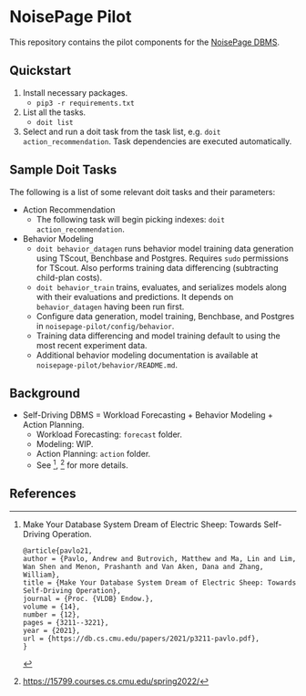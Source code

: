 # NoisePage Pilot

This repository contains the pilot components for the [NoisePage DBMS](https://noise.page/).

## Quickstart

1. Install necessary packages.
    - `pip3 -r requirements.txt`
2. List all the tasks.
    - `doit list`
3. Select and run a doit task from the task list, e.g. `doit action_recommendation`.  Task dependencies are executed automatically.

## Sample Doit Tasks

The following is a list of some relevant doit tasks and their parameters:

- Action Recommendation
  - The following task will begin picking indexes: `doit action_recommendation`.
- Behavior Modeling
  - `doit behavior_datagen` runs behavior model training data generation using TScout, Benchbase and Postgres.  Requires `sudo` permissions for TScout. Also performs training data differencing (subtracting child-plan costs).
  - `doit behavior_train` trains, evaluates, and serializes models along with their evaluations and predictions. It depends on `behavior_datagen` having been run first.
  - Configure data generation, model training, Benchbase, and Postgres in `noisepage-pilot/config/behavior`.
  - Training data differencing and model training default to using the most recent experiment data.
  - Additional behavior modeling documentation is available at `noisepage-pilot/behavior/README.md`.

## Background

- Self-Driving DBMS = Workload Forecasting + Behavior Modeling + Action Planning.
  - Workload Forecasting: `forecast` folder.
  - Modeling: WIP.
  - Action Planning: `action` folder.
  - See [^electricsheep], [^15799] for more details.

## References

[^electricsheep]: Make Your Database System Dream of Electric Sheep: Towards Self-Driving Operation.

    ```
    @article{pavlo21,
    author = {Pavlo, Andrew and Butrovich, Matthew and Ma, Lin and Lim, Wan Shen and Menon, Prashanth and Van Aken, Dana and Zhang, William},
    title = {Make Your Database System Dream of Electric Sheep: Towards Self-Driving Operation},
    journal = {Proc. {VLDB} Endow.},
    volume = {14},
    number = {12},
    pages = {3211--3221},
    year = {2021},
    url = {https://db.cs.cmu.edu/papers/2021/p3211-pavlo.pdf},
    }
    ```

[^15799]: https://15799.courses.cs.cmu.edu/spring2022/
